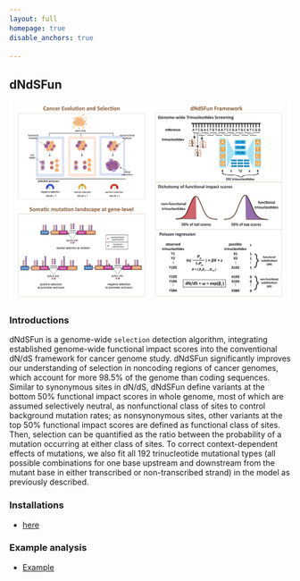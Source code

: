 ```yaml
---
layout: full
homepage: true
disable_anchors: true

---
```

## dNdSFun
![iDEA\_pipeline](Overview2.jpg)

### Introductions
dNdSFun is a genome-wide `selection` detection algorithm, integrating established genome-wide functional impact scores into the conventional dN/dS framework for cancer genome study. dNdSFun significantly improves our understanding of selection in noncoding regions of cancer genomes, which account for more 98.5% of the genome than coding sequences. Similar to synonymous sites in dN/dS, dNdSFun define variants at the bottom 50% functional impact scores in whole genome, most of which are assumed selectively neutral, as nonfunctional class of sites to control background mutation rates; as nonsynonymous sites, other variants at the top 50% functional impact scores are defined as functional class of sites. Then, selection can be quantified as the ratio between the probability of a mutation occurring at either class of sites. To correct context-dependent effects of mutations, we also fit all 192 trinucleotide mutational types (all possible combinations for one base upstream and downstream from the mutant base in either transcribed or non-transcribed strand) in the model as previously described.



### Installations
* [here](https://jianyanglab.github.io/dNdSFun/documentation/02_installation.html)

### Example analysis
* [Example](https://jianyanglab.github.io/dNdSFun/documentation/04_Example.html)

